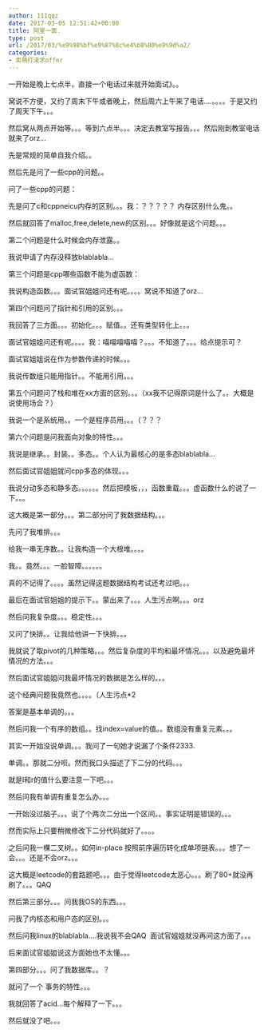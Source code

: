 ```yaml
---
author: 111qqz
date: 2017-03-05 12:51:42+00:00
title: 阿里一面.
type: post
url: /2017/03/%e9%98%bf%e9%87%8c%e4%b8%80%e9%9d%a2/
categories:
- 卖萌打滚求offer
---
```


一开始是晚上七点半，直接一个电话过来就开始面试》。。

窝说不方便，又约了周末下午或者晚上，然后周六上午来了电话....。。。。于是又约了周天下午。。。

然后窝从两点开始等。。。等到六点半。。。决定去教室写报告。。。然后刚到教室电话就来了orz...

先是常规的简单自我介绍。。

然后先是问了一些cpp的问题。。

问了一些cpp的问题：

先是问了c和cppneicu内存的区别。。。我：？？？？？ 内存区别什么鬼。。

然后就回答了malloc,free,delete,new的区别。。。好像就是这个问题。。。

第二个问题是什么时候会内存泄露。。

我说申请了内存没释放blablabla...

第三个问题是cpp哪些函数不能为虚函数：

我说构造函数。。。面试官姐姐问还有呢。。。。窝说不知道了orz...

第四个问题问了指针和引用的区别。。。

我回答了三方面。。。初始化。。。赋值。。还有类型转化上。。。

面试官姐姐问还有呢。。。。我：喵喵喵喵喵？。。。不知道了。。。给点提示可？

面试官姐姐说在作为参数传递的时候。。。

我说传数组只能用指针。。不能用引用。。。

第五个问题问了栈和堆在xx方面的区别。。。（xx我不记得原词是什么了。。大概是说使用场合？）

我说一个是系统用。。一个是程序员用。。。（？？？

第六个问题是问我面向对象的特性。。。

我说是继承。。封装。。多态。。个人认为最核心的是多态blablabla...

然后面试官姐姐就问cpp多态的体现。。。

我说分动多态和静多态。。。。。。然后把模板，，，函数重载。。。虚函数什么的说了一下。。。



这大概是第一部分。。。第二部分问了我数据结构。。。

先问了我堆排。。。

给我一串无序数。。让我构造一个大根堆。。。。

我。。竟然。。。一脸智障。。。。。。

真的不记得了。。。。虽然记得这题数据结构考试还考过吧。。。

最后在面试官姐姐的提示下。。蒙出来了。。。人生污点啊。。。orz

然后问我复杂度。。。稳定性。。。

又问了快排。。让我给他讲一下快排。。。

我就说了取pivot的几种策略。。。然后复杂度的平均和最坏情况。。。以及避免最坏情况的方法。。。

然后面试官姐姐问我最坏情况的数据是怎么样的。。。

这个经典问题我竟然也。。。。（人生污点*2

答案是基本单调的。。。

然后问我一个有序的数组。。找index=value的值。。数组没有重复元素。。。

其实一开始没说单调。。。我问了一句她才说漏了个条件2333.

单调。。那就二分呗。然而我口头描述了下二分的代码。。。

就是l和r的值什么要注意一下吧。。。

然后问我有单调有重复怎么办。。。

一开始没过脑子。。。说了个两次二分出一个区间。。事实证明是错误的。。。

然而实际上只要稍微修改下二分代码就好了。。。。

之后问我一棵二叉树。。如何in-place 按照前序遍历转化成单项链表。。。想了一会。。。还是不会orz。。。

这大概是leetcode的套路题吧。。。由于觉得leetcode太恶心。。。刷了80+就没再刷了。。。QAQ



然后第三部分。。。问我我OS的东西。。。

问我了内核态和用户态的区别。。。

然后问我linux的blablabla....我说我不会QAQ  面试官姐姐就没再问这方面了。。。

后来面试官姐姐说这方面她也不太懂。。。

第四部分。。。问了我数据库。。？

就问了一个 事务的特性。。。

我就回答了acid...每个解释了一下。。。

然后就没了吧。。。




